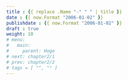 ```yaml
---
title : {{ replace .Name "-" " " | title }}
date : {{ now.Format "2006-01-02" }}
publishdate : {{ now.Format "2006-01-02" }}
draft : true
weight: 10
# menu:
#   main:
#     parent: Hoge
# next: chapter2/1
# prev: chapter2/2
# tags = [ "", "" ]
---
```



